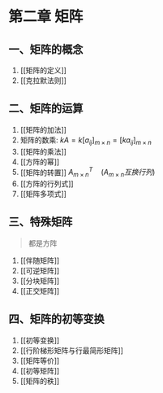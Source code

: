 # 第二章 矩阵

## 一、矩阵的概念

1. [[矩阵的定义]]
2. [[克拉默法则]]

## 二、矩阵的运算

1. [[矩阵的加法]]
2. 矩阵的数乘: $kA=k[a_{ij}]_{m\times n}=[ka_{ij}]_{m\times n}$
3. [[矩阵的乘法]]
4. [[方阵的幂]]
5. [[矩阵的转置]] $A_{m\times n}^T \quad (A_{m\times n}互换行列)$
6. [[方阵的行列式]]
7. [[矩阵多项式]]

## 三、特殊矩阵

> 都是方阵

1. [[伴随矩阵]]
2. [[可逆矩阵]]
3. [[分块矩阵]]
4. [[正交矩阵]]

## 四、矩阵的初等变换

1. [[初等变换]]
2. [[行阶梯形矩阵与行最简形矩阵]]
3. [[矩阵等价]]
4. [[初等矩阵]]
5. [[矩阵的秩]]
